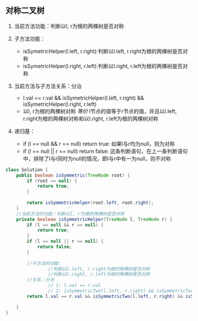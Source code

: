 ## 对称二叉树

1. 当前方法功能：判断以l, r为根的两棵树是否对称

2. 子方法功能：
   * isSymetricHelper(l.left, r.right):判断以l.left, r.right为根的两棵树是否对称    
   * isSymetricHelper(l.right, r.left):判断以l.right, r.left为根的两棵树是否对称

3. 当前方法与子方法关系：分治
   * l.val == r.val && isSymetricHelper(l.left, r.right) && isSymetricHelper(l.right, r.left)
   * 以l, r为根的两棵树对称 *等价* l节点的值等于r节点的值，并且以l.left, r.right为根的两棵树对称和以l.right, r.left为根的两棵树对称 

4. 递归基：
   * if (l == null && r == null) return true: 如果l与r均为null，则为对称
   * if (l == null || r == null) return false: 这条判断语句，在上一条判断语句中，排除了l与r同时为null的情况，即l与r中有一为null，则不对称


~~~java 
class Solution {
    public boolean isSymmetric(TreeNode root) {
        if (root == null) {
            return true;
        }
        
        return isSymmetricHelper(root.left, root.right);
    }
    //当前方法的功能：判断以l, r为根的两棵树是否对称
    private boolean isSymmetricHelper(TreeNode l, TreeNode r) {
        if (l == null && r == null) {
            return true;
        }
        if (l == null || r == null) {
            return false;
        }
      
        //子方法的功能:
                //判断以l.left, r.right为根的两棵树是否对称
                //判断以l.right, r.left为根的两棵树是否对称
        //关系：分治 
                // 1: l.val == r.val
                // 2: isSymmetricTwo(l.left, r.right) && isSymmetricTwo(l.right, r.left)
        return l.val == r.val && isSymmetricTwo(l.left, r.right) && isSymmetricTwo(l.right, r.left);

    }
} 
   ~~~

   
